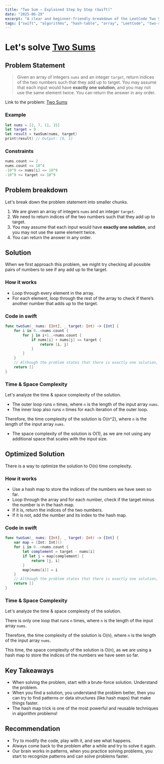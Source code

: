 ```yaml
---
title: "Two Sum – Explained Step by Step (Swift)"
date: "2025-06-29"
excerpt: "A clear and beginner-friendly breakdown of the LeetCode Two Sum problem, with brute-force and optimized Swift solutions using hash tables."
tags: ["swift", "algorithms", "hash-table", "array", "LeetCode", "two-sum", "easy", "problem-solving", "interview", "data-structure"]
---
```

# Let's solve [Two Sums](https://leetcode.com/problems/two-sum/)

## Problem Statement

> Given an array of integers `nums` and an integer `target`, return indices of the two numbers such that they add up to target.
>You may assume that each input would have **exactly one solution**, and you may not use the same element twice.
>You can return the answer in any order.

Link to the problem: [Two Sums](https://leetcode.com/problems/two-sum/)

### Example

```swift
let nums = [2, 7, 11, 15]
let target = 9
let result = twoSum(nums, target)
print(result) // Output: [0, 1]
```

### Constraints

```swift
nums.count >= 2
nums.count <= 10^4
-10^9 <= nums[i] <= 10^9
-10^9 <= target <= 10^9
```

## Problem breakdown
Let's break down the problem statement into smaller chunks.

1. We are given an array of integers `nums` and an integer `target`.
2. We need to return indices of the two numbers such that they add up to target.
3. You may assume that each input would have **exactly one solution**, and you may not use the same element twice.
4. You can return the answer in any order.

## Solution
When we first approach this problem, we might try checking all possible pairs of numbers to see if any add up to the target.

### How it works
- Loop through every element in the array.
- For each element, loop through the rest of the array to check if there’s another number that adds up to the target.

### Code in swift
```swift
func twoSum(_ nums: [Int], _ target: Int) -> [Int] {
    for i in 0..<nums.count {
        for j in i+1..<nums.count {
            if nums[i] + nums[j] == target {
                return [i, j]
            }
        }
    }
    // Although the problem states that there is exactly one solution, we are going to return an empty array if no solution is found.
    return []
}
```

### Time & Space Complexity
Let's analyze the time & space complexity of the solution. 

- The outer loop runs `n` times, where `n` is the length of the input array `nums`.
- The inner loop also runs `n` times for each iteration of the outer loop.

Therefore, the time complexity of the solution is O(n^2), where `n` is the length of the input array `nums`.

- The space complexity of the solution is O(1), as we are not using any additional space that scales with the input size.

## Optimized Solution
There is a way to optimize the solution to O(n) time complexity.

### How it works
- Use a hash map to store the indices of the numbers we have seen so far.
- Loop through the array and for each number, check if the target minus the number is in the hash map.
- If it is, return the indices of the two numbers.
- If it is not, add the number and its index to the hash map.

### Code in swift
```swift
func twoSum(_ nums: [Int], _ target: Int) -> [Int] {
    var map = [Int: Int]()
    for i in 0..<nums.count {
        let complement = target - nums[i]
        if let j = map[complement] {
            return [j, i]
        }
        map[nums[i]] = i
    }
    // Although the problem states that there is exactly one solution, we are going to return an empty array if no solution is found.
    return []
}
```

### Time & Space Complexity
Let's analyze the time & space complexity of the solution.

There is only one loop that runs `n` times, where `n` is the length of the input array `nums`.

Therefore, the time complexity of the solution is O(n), where `n` is the length of the input array `nums`.

This time, the space complexity of the solution is O(n), as we are using a hash map to store the indices of the numbers we have seen so far.

## Key Takeaways
- When solving the problem, start with a brute-force solution. Understand the problem.
- When you find a solution, you understand the problem better, then you can try to find patterns or data structures (like hash maps) that make things faster.
- The hash map trick is one of the most powerful and reusable techniques in algorithm problems!

## Recommendation
- Try to modify the code, play with it, and see what happens.
- Always come back to the problem after a while and try to solve it again.
- Our brain works in patterns, when you practice solving problems, you start to recognize patterns and can solve problems faster.


